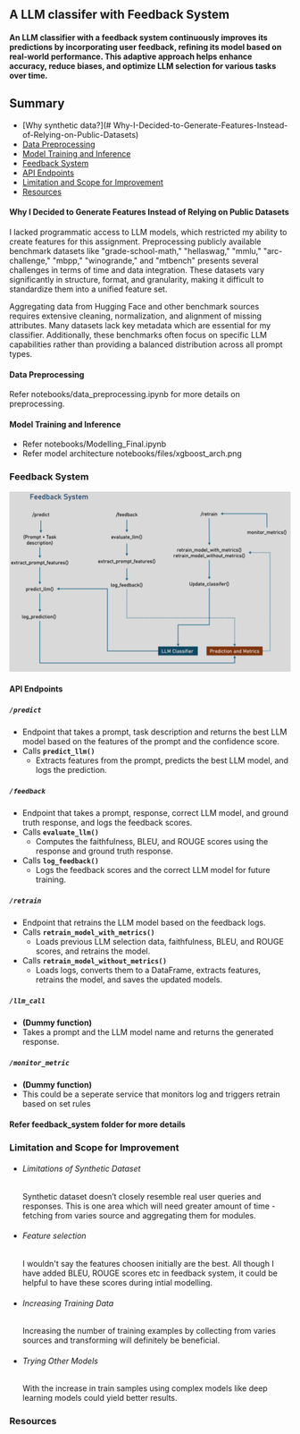 ## A LLM classifer with Feedback System 
#### An LLM classifier with a feedback system continuously improves its predictions by incorporating user feedback, refining its model based on real-world performance. This adaptive approach helps enhance accuracy, reduce biases, and optimize LLM selection for various tasks over time.

## Summary
 - [Why synthetic data?](# Why-I-Decided-to-Generate-Features-Instead-of-Relying-on-Public-Datasets)
 - [Data Preprocessing](#Data-Preprocessing)
 - [Model Training and Inference ](#Model-Training-and-Inference)
 - [Feedback System](#Feedback-System)
 - [API Endpoints](#API-Endpoints)
 - [Limitation and Scope for Improvement](#Limitation-and-Scope-for-Improvement)
 - [Resources](#Resources)


#### Why I Decided to Generate Features Instead of Relying on Public Datasets

I lacked programmatic access to LLM models, which restricted my ability to create features for this assignment. Preprocessing publicly available benchmark datasets like "grade-school-math," "hellaswag," "mmlu," "arc-challenge," "mbpp," "winogrande," and "mtbench" presents several challenges in terms of time and data integration. These datasets vary significantly in structure, format, and granularity, making it difficult to standardize them into a unified feature set.  

Aggregating data from Hugging Face and other benchmark sources requires extensive cleaning, normalization, and alignment of missing attributes. Many datasets lack key metadata which are essential for my classifier. Additionally, these benchmarks often focus on specific LLM capabilities rather than providing a balanced distribution across all prompt types. 

#### Data Preprocessing
Refer notebooks/data_preprocessing.ipynb for more details on preprocessing.

#### Model Training and Inference 
- Refer notebooks/Modelling_Final.ipynb
- Refer model architecture notebooks/files/xgboost_arch.png


### Feedback System

<img src="notebooks/files/feedback_system.png" width="760" class="center">


#### API Endpoints

##### `/predict`
- Endpoint that takes a prompt, task description and returns the best LLM model based on the features of the prompt and the confidence score.
- Calls **`predict_llm()`**
  - Extracts features from the prompt, predicts the best LLM model, and logs the prediction.

##### `/feedback`
- Endpoint that takes a prompt, response, correct LLM model, and ground truth response, and logs the feedback scores.
- Calls **`evaluate_llm()`**  
  - Computes the faithfulness, BLEU, and ROUGE scores using the response and ground truth response.
- Calls **`log_feedback()`**  
  - Logs the feedback scores and the correct LLM model for future training.

##### `/retrain`
- Endpoint that retrains the LLM model based on the feedback logs.
- Calls **`retrain_model_with_metrics()`**  
  - Loads previous LLM selection data, faithfulness, BLEU, and ROUGE scores, and retrains the model.
- Calls **`retrain_model_without_metrics()`**  
  - Loads logs, converts them to a DataFrame, extracts features, retrains the model, and saves the updated models.
  
##### `/llm_call`
- **(Dummy function)**
- Takes a prompt and the LLM model name and returns the generated response.

##### `/monitor_metric`
- **(Dummy function)**
- This could be a seperate service that monitors log and triggers retrain based on set rules

#### Refer feedback_system folder for more details

### Limitation and Scope for Improvement

- ###### Limitations of Synthetic Dataset
    Synthetic dataset doesn’t closely resemble real user queries and responses. This is one area which will need greater amount of time - fetching from varies source and aggregating them for modules.

- ###### Feature selection
    I wouldn't say the features choosen initially are the best. All though I have added BLEU, ROUGE scores etc in feedback system, it could be helpful to have these scores during intial modelling.

- ###### Increasing Training Data
    Increasing the number of training examples by collecting from varies sources and transforming will definitely be beneficial.
  
- ###### Trying Other Models
    With the increase in train samples using complex models like deep learning models could yield better results.

### Resources













